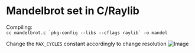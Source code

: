 # Mandelbrot set in C/Raylib

Compiling:<br>
```cc mandelbrot.c `pkg-config --libs --cflags raylib` -o mandel```

Change the `MAX_CYCLES` constant accordingly to change resolution
![Image](mandel_render.png)
